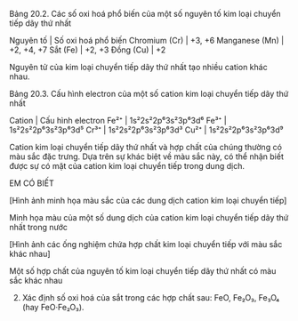 Bảng 20.2. Các số oxi hoá phổ biến
của một số nguyên tố kim loại chuyển tiếp dãy thứ nhất

Nguyên tố | Số oxi hoá phổ biến
Chromium (Cr) | +3, +6
Manganese (Mn) | +2, +4, +7
Sắt (Fe) | +2, +3
Đồng (Cu) | +2

Nguyên tử của kim loại chuyển tiếp dãy thứ nhất tạo nhiều cation khác nhau.

Bảng 20.3. Cấu hình electron
của một số cation kim loại chuyển tiếp dãy thứ nhất

Cation | Cấu hình electron
Fe²⁺ | 1s²2s²2p⁶3s²3p⁶3d⁶
Fe³⁺ | 1s²2s²2p⁶3s²3p⁶3d⁵
Cr³⁺ | 1s²2s²2p⁶3s²3p⁶3d³
Cu²⁺ | 1s²2s²2p⁶3s²3p⁶3d⁹

Cation kim loại chuyển tiếp dãy thứ nhất và hợp chất của chúng thường có màu sắc đặc trưng. Dựa trên sự khác biệt về màu sắc này, có thể nhận biết được sự có mặt của cation kim loại chuyển tiếp trong dung dịch.

EM CÓ BIẾT

[Hình ảnh minh họa màu sắc của các dung dịch cation kim loại chuyển tiếp]

Minh họa màu của một số dung dịch của cation kim loại chuyển tiếp dãy thứ nhất trong nước

[Hình ảnh các ống nghiệm chứa hợp chất kim loại chuyển tiếp với màu sắc khác nhau]

Một số hợp chất của nguyên tố kim loại chuyển tiếp dãy thứ nhất có màu sắc khác nhau

2. Xác định số oxi hoá của sắt trong các hợp chất sau:
FeO, Fe₂O₃, Fe₃O₄ (hay FeO·Fe₂O₃).
